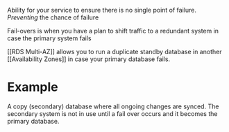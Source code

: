 Ability for your service to ensure there is no single point of failure. *Preventing* the chance of failure

Fail-overs is when you have a plan to shift traffic to a redundant system in case the primary system fails

[[RDS Multi-AZ]] allows you to run a duplicate standby database in another [[Availability Zones]] in case your primary database fails.

# Example
A copy (secondary) database where all ongoing changes are synced. The secondary system is not in use until a fail over occurs and it becomes the primary database.